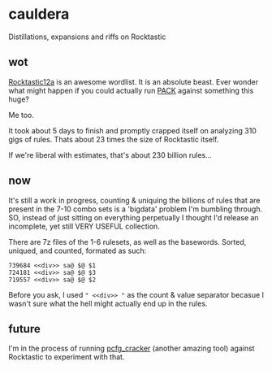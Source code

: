 # cauldera
Distillations, expansions and riffs on Rocktastic
## wot
[Rocktastic12a](https://labs.nettitude.com/tools/rocktastic/) is an awesome wordlist. It is an absolute beast. Ever wonder what might happen if you could actually run [PACK](https://github.com/iphelix/pack) against something this huge?

Me too.

It took about 5 days to finish and promptly crapped itself on analyzing 310 gigs of rules. Thats about 23 times the size of Rocktastic itself. 

If we're liberal with estimates, that's about 230 billion rules...

## now
It's still a work in progress, counting & uniquing the billions of rules that are present in the 7-10 combo sets is a 'bigdata' problem I'm bumbling through. SO, instead of just sitting on everything perpetually I thought I'd release an incomplete, yet still VERY USEFUL collection.

There are 7z files of the 1-6 rulesets, as well as the basewords. Sorted, uniqued, and counted, formated as such:
```
739684 <<div>> sa@ $@ $1
724181 <<div>> sa@ $@ $3
719557 <<div>> sa@ $@ $2
```
Before you ask, I used ```" <<div>> "``` as the count & value separator becasue I wasn't sure what the hell might actually end up in the rules.
 
## future
I'm in the process of running [pcfg_cracker](https://github.com/lakiw/pcfg_cracker) (another amazing tool) against Rocktastic to experiment with that. 
